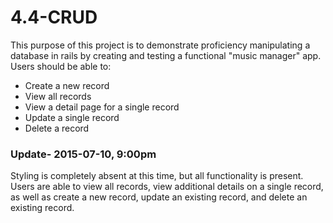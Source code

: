 # 4.4-CRUD

This purpose of this project is to demonstrate proficiency manipulating a database in rails by creating and testing a functional "music manager" app. Users should be able to:
* Create a new record
* View all records
* View a detail page for a single record
* Update a single record
* Delete a record

### Update- 2015-07-10, 9:00pm

Styling is completely absent at this time, but all functionality is present. Users are able to view all records, view additional details on a single record, as well as create a new record, update an existing record, and delete an existing record.
